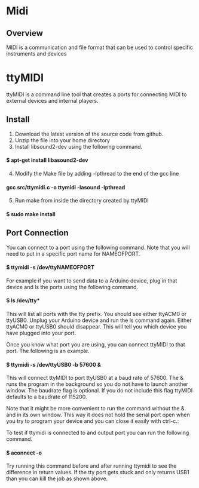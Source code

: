 # Midi

## Overview

MIDI is a communication and file format that can be used to control specific instruments and devices

# ttyMIDI

ttyMIDI is a command line tool that creates a ports for connecting MIDI to external devices and internal players.

## Install

1.  Download the latest version of the source code from github.
2.  Unzip the file into your home directory
3.  Install libsound2-dev using the following command.

#### $ apt-get install libasound2-dev

4.  Modify the Make file by adding -lpthread to the end of the gcc line

#### gcc src/ttymidi.c -o ttymidi -lasound -lpthread

5.  Run make from inside the directory created by ttyMIDI

#### $ sudo make install

## Port Connection

You can connect to a port using the following command. Note that you will need to put in a specific port name for NAMEOFPORT.

#### $ ttymidi -s /dev/ttyNAMEOFPORT

For example if you want to send data to a Arduino device, plug in that device and ls the ports using the following command.

#### $ ls /dev/tty\*

This will list all ports with the tty prefix. You should see either ttyACM0 or ttyUSB0. Unplug your Arduino device and run the ls command again. Either ttyACM0 or ttyUSB0 should disappear. This will tell you which device you have plugged into your port.

Once you know what port you are using, you can connect ttyMIDI to that port. The following is an example.

#### $ ttymidi -s /dev/ttyUSB0 -b 57600 &

This will connect ttyMIDI to port ttyUSB0 at a baud rate of 57600. The & runs the program in the background so you do not have to launch another window. The baudrate flag is optional. If you do not include this flag ttyMIDI defaults to a baudrate of 115200.

Note that it might be more convenient to run the command without the & and in its own window. This way it does not hold the serial port open when you try to program your device and you can close it easily with ctrl-c.:

To test if ttymidi is connected to and output port you can run the following command.

#### $ aconnect -o

Try running this command before and after running ttymidi to see the difference in return values. If the tty port gets stuck and only returns USB1 than you can kill the job as shown above.
